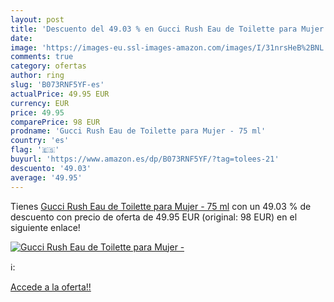 ```yaml
---
layout: post
title: 'Descuento del 49.03 % en Gucci Rush Eau de Toilette para Mujer - '
date: 
image: 'https://images-eu.ssl-images-amazon.com/images/I/31nrsHeB%2BNL._SL200_.jpg'
comments: true
category: ofertas
author: ring
slug: 'B073RNF5YF-es'
actualPrice: 49.95 EUR
currency: EUR
price: 49.95
comparePrice: 98 EUR
prodname: 'Gucci Rush Eau de Toilette para Mujer - 75 ml'
country: 'es'
flag: '🇪🇸'
buyurl: 'https://www.amazon.es/dp/B073RNF5YF/?tag=tolees-21'
descuento: '49.03'
average: '49.95'
---
```


Tienes [Gucci Rush Eau de Toilette para Mujer - 75 ml](https://www.amazon.es/dp/B073RNF5YF/?tag=tolees-21) con un 49.03 % de descuento con precio de oferta de 49.95 EUR (original: 98 EUR) en el siguiente enlace!

[![Gucci Rush Eau de Toilette para Mujer - ](https://images-eu.ssl-images-amazon.com/images/I/31nrsHeB%2BNL._SL200_.jpg)](https://www.amazon.es/dp/B073RNF5YF/?tag=tolees-21)

ℹ️:


[Accede a la oferta!!](https://www.amazon.es/dp/B073RNF5YF/?tag=tolees-21)

